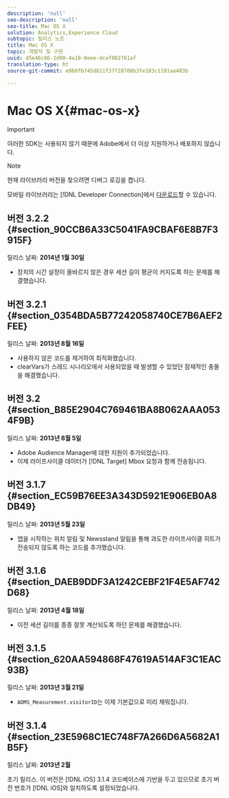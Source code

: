 ```yaml
---
description: 'null'
seo-description: 'null'
seo-title: Mac OS X
solution: Analytics,Experience Cloud
subtopic: 릴리스 노트
title: Mac OS X
topic: 개발자 및 구현
uuid: d5e46c86-2d00-4a18-8eee-dcaf082761af
translation-type: ht
source-git-commit: e060fb745d611f37f28708b3fe103c1191aa483b

---
```



# Mac OS X{#mac-os-x}

>[!IMPORTANT]
>
>이러한 SDK는 사용되지 않기 때문에 Adobe에서 더 이상 지원하거나 배포하지 않습니다.

>[!NOTE]
>
>현재 라이브러리 버전을 찾으려면 디버그 로깅을 켭니다.

모바일 라이브러리는 [!DNL Developer Connection]에서 [다운로드](https://marketing.adobe.com/developer/ko_KR/get-started/mobile/c-measuring-mobile-applications)할 수 있습니다.

## 버전 3.2.2 {#section_90CCB6A33C5041FA9CBAF6E8B7F3915F}

릴리스 날짜: **2014년 1월 30일**

* 장치의 시간 설정이 올바르지 않은 경우 세션 길이 평균이 커지도록 하는 문제를 해결했습니다.

## 버전 3.2.1 {#section_0354BDA5B77242058740CE7B6AEF2FEE}

릴리스 날짜: **2013년 8월 16일**

* 사용하지 않은 코드를 제거하여 최적화했습니다.
* clearVars가 스레드 시나리오에서 사용되었을 때 발생할 수 있었던 잠재적인 충돌을 해결했습니다.

## 버전 3.2 {#section_B85E2904C769461BA8B062AAA0534F9B}

릴리스 날짜: **2013년 8월 5일**

* Adobe Audience Manager에 대한 지원이 추가되었습니다.
* 이제 라이프사이클 데이터가 [!DNL Target] Mbox 요청과 함께 전송됩니다.

## 버전 3.1.7 {#section_EC59B76EE3A343D5921E906EB0A8DB49}

릴리스 날짜: **2013년 5월 23일**

* 앱을 시작하는 위치 알림 및 Newsstand 알림을 통해 과도한 라이프사이클 히트가 전송되지 않도록 하는 코드를 추가했습니다.

## 버전 3.1.6 {#section_DAEB9DDF3A1242CEBF21F4E5AF742D68}

릴리스 날짜: **2013년 4월 18일**

* 이전 세션 길이를 종종 잘못 계산되도록 하던 문제를 해결했습니다.

## 버전 3.1.5 {#section_620AA594868F47619A514AF3C1EAC93B}

릴리스 날짜: **2013년 3월 21일**

* `ADMS_Measurement.visitorID`는 이제 기본값으로 미리 채워집니다.

## 버전 3.1.4 {#section_23E5968C1EC748F7A266D6A5682A1B5F}

릴리스 날짜: **2013년 2월**

초기 릴리스. 이 버전은 [!DNL iOS] 3.1.4 코드베이스에 기반을 두고 있으므로 초기 버전 번호가 [!DNL iOS]와 일치하도록 설정되었습니다.
